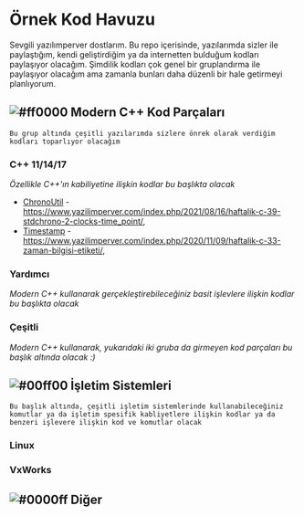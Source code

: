 # Örnek Kod Havuzu
Sevgili yazılımperver dostlarım. Bu repo içerisinde, yazılarımda sizler ile paylaştığım, kendi geliştirdiğim ya da internetten bulduğum kodları paylaşıyor olacağım.
Şimdilik kodları çok genel bir gruplandırma ile paylaşıyor olacağım ama zamanla bunları daha düzenli bir hale getirmeyi planlıyorum.

## ![#ff0000](https://via.placeholder.com/15/f03c15/000000?text=+) Modern C++ Kod Parçaları
`Bu grup altında çeşitli yazılarımda sizlere önrek olarak verdiğim kodları toparlıyor olacağım`


### C++ 11/14/17
*Özellikle C++'ın kabiliyetine ilişkin kodlar bu başlıkta olacak*

* [ChronoUtil](https://www.yazilimperver.com/index.php/2021/08/16/haftalik-c-39-stdchrono-2-clocks-time_point/) - https://www.yazilimperver.com/index.php/2021/08/16/haftalik-c-39-stdchrono-2-clocks-time_point/,
* [Timestamp](https://www.yazilimperver.com/index.php/2020/11/09/haftalik-c-33-zaman-bilgisi-etiketi/) - https://www.yazilimperver.com/index.php/2020/11/09/haftalik-c-33-zaman-bilgisi-etiketi/,



### Yardımcı
*Modern C++ kullanarak gerçekleştirebileceğiniz basit işlevlere ilişkin kodlar bu başlıkta olacak*


### Çeşitli
*Modern C++ kullanarak, yukarıdaki iki gruba da girmeyen kod parçaları bu başlık altında olacak :)*


## ![#00ff00](https://via.placeholder.com/15/00ff00/000000?text=+)  İşletim Sistemleri
`Bu başlık altında, çeşitli işletim sistemlerinde kullanabileceğiniz komutlar ya da işletim spesifik kabliyetlere ilişkin kodlar ya da benzeri işlevere ilişkin kod ve komutlar olacak`

### Linux


### VxWorks

## ![#0000ff](https://via.placeholder.com/15/0000ff/000000?text=+)  Diğer
